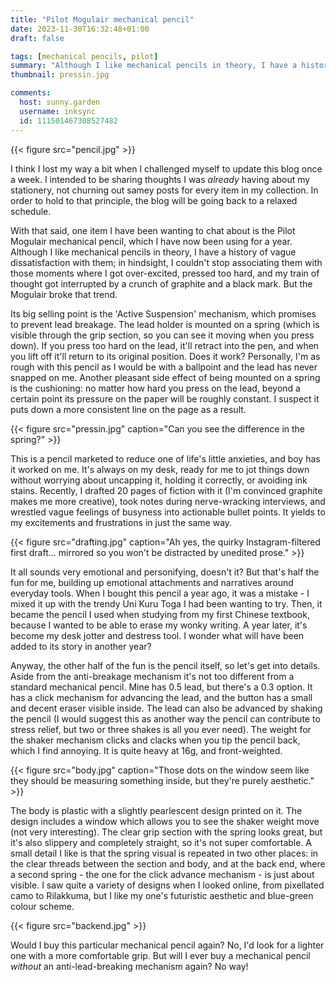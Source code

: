 ```yaml
---
title: "Pilot Mogulair mechanical pencil"
date: 2023-11-30T16:32:48+01:00
draft: false

tags: [mechanical pencils, pilot]
summary: "Although I like mechanical pencils in theory, I have a history of vague dissatisfaction with them; in hindsight, I couldn't stop associating them with those moments where I got over-excited, pressed too hard, and my train of thought got interrupted by a crunch of graphite and a black mark. But the Mogulair broke that trend."
thumbnail: pressin.jpg

comments:
  host: sunny.garden
  username: inksync
  id: 111501467308527482
---
```


{{< figure src="pencil.jpg" >}}

I think I lost my way a bit when I challenged myself to update this blog once a week. I intended to be sharing thoughts I was _already_ having about my stationery, not churning out samey posts for every item in my collection. In order to hold to that principle, the blog will be going back to a relaxed schedule.

With that said, one item I have been wanting to chat about is the Pilot Mogulair mechanical pencil, which I have now been using for a year. Although I like mechanical pencils in theory, I have a history of vague dissatisfaction with them; in hindsight, I couldn't stop associating them with those moments where I got over-excited, pressed too hard, and my train of thought got interrupted by a crunch of graphite and a black mark. But the Mogulair broke that trend.

Its big selling point is the 'Active Suspension' mechanism, which promises to prevent lead breakage. The lead holder is mounted on a spring (which is visible through the grip section, so you can see it moving when you press down). If you press too hard on the lead, it'll retract into the pen, and when you lift off it'll return to its original position. Does it work? Personally, I'm as rough with this pencil as I would be with a ballpoint and the lead has never snapped on me. Another pleasant side effect of being mounted on a spring is the cushioning: no matter how hard you press on the lead, beyond a certain point its pressure on the paper will be roughly constant. I suspect it puts down a more consistent line on the page as a result.

{{< figure src="pressin.jpg" caption="Can you see the difference in the spring?" >}}

This is a pencil marketed to reduce one of life's little anxieties, and boy has it worked on me. It's always on my desk, ready for me to jot things down without worrying about uncapping it, holding it correctly, or avoiding ink stains. Recently, I drafted 20 pages of fiction with it (I'm convinced graphite makes me more creative), took notes during nerve-wracking interviews, and wrestled vague feelings of busyness into actionable bullet points. It yields to my excitements and frustrations in just the same way.

{{< figure src="drafting.jpg" caption="Ah yes, the quirky Instagram-filtered first draft... mirrored so you won't be distracted by unedited prose." >}}

It all sounds very emotional and personifying, doesn't it? But that's half the fun for me, building up emotional attachments and narratives around everyday tools. When I bought this pencil a year ago, it was a mistake - I mixed it up with the trendy Uni Kuru Toga I had been wanting to try. Then, it became the pencil I used when studying from my first Chinese textbook, because I wanted to be able to erase my wonky writing. A year later, it's become my desk jotter and destress tool. I wonder what will have been added to its story in another year?

Anyway, the other half of the fun is the pencil itself, so let's get into details. Aside from the anti-breakage mechanism it's not too different from a standard mechanical pencil. Mine has 0.5 lead, but there's a 0.3 option. It has a click mechanism for advancing the lead, and the button has a small and decent eraser visible inside. The lead can also be advanced by shaking the pencil (I would suggest this as another way the pencil can contribute to stress relief, but two or three shakes is all you ever need). The weight for the shaker mechanism clicks and clacks when you tip the pencil back, which I find annoying. It is quite heavy at 16g, and front-weighted.

{{< figure src="body.jpg" caption="Those dots on the window seem like they should be measuring something inside, but they're purely aesthetic." >}}

The body is plastic with a slightly pearlescent design printed on it. The design includes a window which allows you to see the shaker weight move (not very interesting). The clear grip section with the spring looks great, but it's also slippery and completely straight, so it's not super comfortable. A small detail I like is that the spring visual is repeated in two other places: in the clear threads between the section and body, and at the back end, where a second spring - the one for the click advance mechanism - is just about visible. I saw quite a variety of designs when I looked online, from pixellated camo to Rilakkuma, but I like my one's futuristic aesthetic and blue-green colour scheme.

{{< figure src="backend.jpg" >}}

Would I buy this particular mechanical pencil again? No, I'd look for a lighter one with a more comfortable grip. But will I ever buy a mechanical pencil _without_ an anti-lead-breaking mechanism again? No way!
